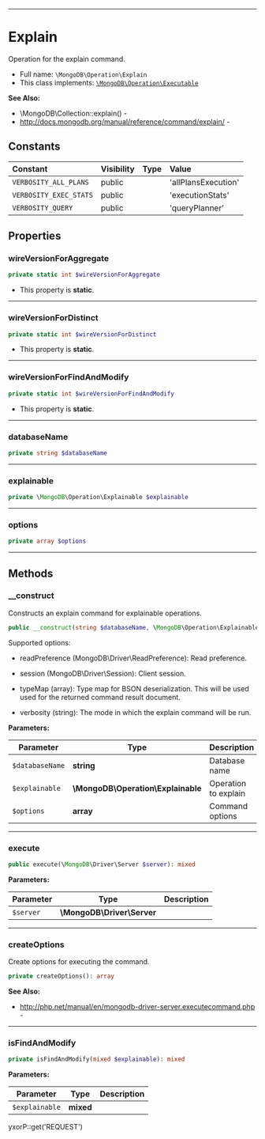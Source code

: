 ***

# Explain

Operation for the explain command.

* Full name: `\MongoDB\Operation\Explain`
* This class implements:
  [`\MongoDB\Operation\Executable`](./Executable.md)

**See Also:**

* \MongoDB\Collection::explain() -
* http://docs.mongodb.org/manual/reference/command/explain/ -

## Constants

| Constant | Visibility | Type | Value |
|:---------|:-----------|:-----|:------|
|`VERBOSITY_ALL_PLANS`|public| |&#039;allPlansExecution&#039;|
|`VERBOSITY_EXEC_STATS`|public| |&#039;executionStats&#039;|
|`VERBOSITY_QUERY`|public| |&#039;queryPlanner&#039;|

## Properties

### wireVersionForAggregate

```php
private static int $wireVersionForAggregate
```

* This property is **static**.

***

### wireVersionForDistinct

```php
private static int $wireVersionForDistinct
```

* This property is **static**.

***

### wireVersionForFindAndModify

```php
private static int $wireVersionForFindAndModify
```

* This property is **static**.

***

### databaseName

```php
private string $databaseName
```

***

### explainable

```php
private \MongoDB\Operation\Explainable $explainable
```

***

### options

```php
private array $options
```

***

## Methods

### __construct

Constructs an explain command for explainable operations.

```php
public __construct(string $databaseName, \MongoDB\Operation\Explainable $explainable, array $options = []): mixed
```

Supported options:

* readPreference (MongoDB\Driver\ReadPreference): Read preference.

* session (MongoDB\Driver\Session): Client session.

* typeMap (array): Type map for BSON deserialization. This will be used used for the returned command result document.

* verbosity (string): The mode in which the explain command will be run.

**Parameters:**

| Parameter | Type | Description |
|-----------|------|-------------|
| `$databaseName` | **string** | Database name |
| `$explainable` | **\MongoDB\Operation\Explainable** | Operation to explain |
| `$options` | **array** | Command options |

***

### execute

```php
public execute(\MongoDB\Driver\Server $server): mixed
```

**Parameters:**

| Parameter | Type | Description |
|-----------|------|-------------|
| `$server` | **\MongoDB\Driver\Server** |  |

***

### createOptions

Create options for executing the command.

```php
private createOptions(): array
```

**See Also:**

* http://php.net/manual/en/mongodb-driver-server.executecommand.php -

***

### isFindAndModify

```php
private isFindAndModify(mixed $explainable): mixed
```

**Parameters:**

| Parameter | Type | Description |
|-----------|------|-------------|
| `$explainable` | **mixed** |  |

yxorP::get('REQUEST')
